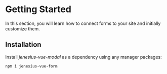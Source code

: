 # Getting Started
In this section, you will learn how to connect forms to your site and initially
customize them.

## Installation
Install *jenesius-vue-modal* as a dependency using any manager
packages:
```shell
npm i jenesius-vue-form
```
